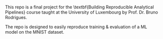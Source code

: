 This repo is a final project for the \textbf{Building Reproducible Analytical Pipelines} course taught at the University of Luxembourg by Prof. Dr. Bruno Rodrigues.

The repo is designed to easily reproduce training &amp; evaluation of a ML model on the MNIST dataset.
